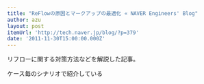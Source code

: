 ```yaml
---
title: "ReFlowの原因とマークアップの最適化 « NAVER Engineers' Blog"
author: azu
layout: post
itemUrl: 'http://tech.naver.jp/blog/?p=379'
date: '2011-11-30T15:00:00.000Z'
---
```

リフローに関する対策方法などを解説した記事。

ケース毎のシナリオで紹介している
